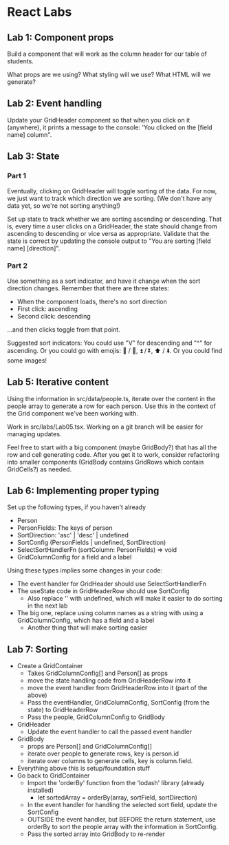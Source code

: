 # React Labs

## Lab 1: Component props

Build a component that will work as the column header for our table of students.

What props are we using?
What styling will we use?
What HTML will we generate?

## Lab 2: Event handling

Update your GridHeader component so that when you click on it (anywhere), it prints a message to the console: 'You clicked on the [field name] column".

## Lab 3: State

### Part 1

Eventually, clicking on GridHeader will toggle sorting of the data. For now, we just want to track which direction we are sorting. (We don't have any data yet, so we're not sorting anything!)

Set up state to track whether we are sorting ascending or descending. That is, every time a user clicks on a GridHeader, the state should change from ascending to descending or vice versa as appropriate. Validate that the state is correct by updating the console output to "You are sorting [field name] [direction]".

### Part 2

Use something as a sort indicator, and have it change when the sort direction changes. Remember that there are three states:

- When the component loads, there's no sort direction
- First click: ascending
- Second click: descending

...and then clicks toggle from that point.

Suggested sort indicators: You could use "V" for descending and "^" for ascending. Or you could go with emojis: 🔼 / 🔽, ⏫ / ⏬, ⬆️ / ⬇️. Or you could find some images!

## Lab 5: Iterative content

Using the information in src/data/people.ts, iterate over the content in the people array to generate a row for each person. Use this in the context of the Grid component we've been working with.

Work in src/labs/Lab05.tsx. Working on a git branch will be easier for managing updates.

Feel free to start with a big component (maybe GridBody?) that has all the row and cell generating code. After you get it to work, consider refactoring into smaller components (GridBody contains GridRows which contain GridCells?) as needed.

## Lab 6: Implementing proper typing

Set up the following types, if you haven't already

- Person
- PersonFields: The keys of person
- SortDirection: 'asc' | 'desc' | undefined
- SortConfig (PersonFields | undefined, SortDirection)
- SelectSortHandlerFn (sortColumn: PersonFields) => void
- GridColumnConfig for a field and a label

Using these types implies some changes in your code:

- The event handler for GridHeader should use SelectSortHandlerFn
- The useState code in GridHeaderRow should use SortConfig
  - Also replace '' with undefined, which will make it easier to do sorting in the next lab
- The big one, replace using column names as a string with using a GridColumnConfig, which has a field and a label
  - Another thing that will make sorting easier

## Lab 7: Sorting

- Create a GridContainer
  - Takes GridColumnConfig[] and Person[] as props
  - move the state handling code from GridHeaderRow into it
  - move the event handler from GridHeaderRow into it (part of the above)
  - Pass the eventHandler, GridColumnConfig, SortConfig (from the state) to GridHeaderRow
  - Pass the people, GridColumnConfig to GridBody
- GridHeader
  - Update the event handler to call the passed event handler
- GridBody
  - props are Person[] and GridColumnConfig[]
  - iterate over people to generate rows, key is person.id
  - iterate over columns to generate cells, key is column.field.
- Everything above this is setup/foundation stuff
- Go back to GridContainer
  - Import the 'orderBy' function from the 'lodash' library (already installed)
    - let sortedArray = orderBy(array, sortField, sortDirection)
  - In the event handler for handling the selected sort field, update the SortConfig
  - OUTSIDE the event handler, but BEFORE the return statement, use orderBy to sort the people array with the information in SortConfig.
  - Pass the sorted array into GridBody to re-render
